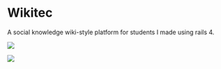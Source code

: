 # Wikitec

A social knowledge wiki-style platform for students I made using rails 4.

![](https://cl.ly/0q2I1W0E4418/wikitec-1.png)

![](https://cl.ly/29100x2a293G/wikitec-2.png)
